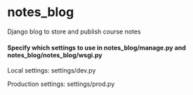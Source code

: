 notes_blog
==========

Django blog to store and publish course notes

#### Specify which settings to use in notes\_blog/manage.py  and  notes\_blog/notes_blog/wsgi.py

Local settings: settings/dev.py

Production settings: settings/prod.py
